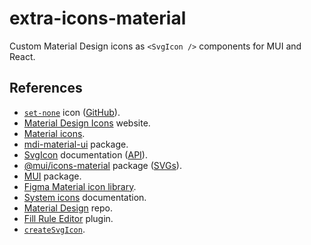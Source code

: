 # extra-icons-material

Custom Material Design icons as `<SvgIcon />` components for MUI and React.

## References

- [`set-none`](https://materialdesignicons.com/icon/set-none) icon ([GitHub](https://github.com/Templarian/MaterialDesign/blob/master/svg/set-none.svg)).
- [Material Design Icons](https://materialdesignicons.com/) website.
- [Material icons](https://fonts.google.com/icons).
- [mdi-material-ui](https://github.com/TeamWertarbyte/mdi-material-ui) package.
- [SvgIcon](https://mui.com/components/icons/#svgicon) documentation ([API](https://mui.com/api/svg-icon/)).
- [@mui/icons-material](https://mui.com/components/material-icons/) package ([SVGs](https://github.com/mui-org/material-ui/tree/v5.2.6/packages/mui-icons-material/material-icons)).
- [MUI](https://github.com/mui-org/material-ui) package.
- [Figma Material icon library](https://www.figma.com/community/file/1014241558898418245).
- [System icons](https://material.io/design/iconography/system-icons.html) documentation.
- [Material Design](https://github.com/Templarian/MaterialDesign) repo.
- [Fill Rule Editor](https://www.figma.com/community/plugin/771155994770327940/Fill-Rule-Editor) plugin.
- [`createSvgIcon`](https://github.com/mui-org/material-ui/blob/v5.2.6/packages/mui-material/src/utils/createSvgIcon.js).
